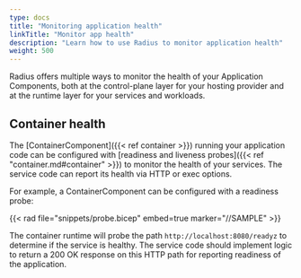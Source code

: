 ```yaml
---
type: docs
title: "Monitoring application health"
linkTitle: "Monitor app health"
description: "Learn how to use Radius to monitor application health"
weight: 500
---
```



Radius offers multiple ways to monitor the health of your Application Components, both at the control-plane layer for your hosting provider and at the runtime layer for your services and workloads.

## Container health

The [ContainerComponent]({{< ref container >}}) running your application code can be configured with [readiness and liveness probes]({{< ref "container.md#container" >}}) to monitor the health of your services. The service code can report its health via HTTP or exec options.

For example, a ContainerComponent can be configured with a readiness probe:

{{< rad file="snippets/probe.bicep" embed=true marker="//SAMPLE" >}}

The container runtime will probe the path `http://localhost:8080/readyz` to determine if the service is healthy. The service code should implement logic to return a 200 OK response on this HTTP path for reporting readiness of the application.